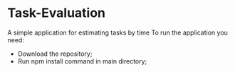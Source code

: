 # Task-Evaluation
A simple application for estimating tasks by time
To run the application you need:
- Download the repository;
- Run npm install command in main directory;
